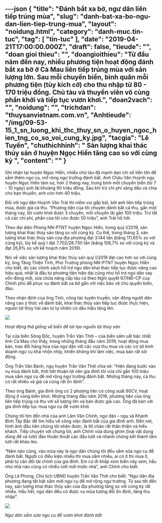 ---json
{
    "title": "Đánh bắt xa bờ, ngư dân liên tiếp trúng mùa",
    "slug": "danh-bat-xa-bo-ngu-dan-lien-tiep-trung-mua",
    "layout": "noidung.html",
    "category": "danh-muc.tin-tuc",
    "tag": [
        "tin-tuc"
    ],
    "date": "2019-04-21T17:00:00.000Z",
    "draft": false,
    "tieude": "",
    "doan gioi thieu": "",
    "doangioithieu": "Từ đầu năm đến nay, nhiều phương tiện hoạt động đánh bắt xa bờ ở Cà Mau liên tiếp trúng mùa với sản lượng lớn. Sau mỗi chuyến biển, bình quân mỗi phương tiện (tùy kích cỡ) cho thu nhập từ 80 - 170 triệu đồng. Chủ tàu và thuyền viên vô cùng phấn khởi và tiếp tục vươn khơi.",
    "doan2vach": "",
    "noidung": "",
    "trichdan": "thuysanvietnam.com.vn",
    "Anhtieude": "/img/09-53-15_1_sn_luong_khi_thc_thuy_sn_o_huyen_ngoc_hien_tng_co_so_voi_cung_ky.jpg",
    "tacgia": "Lê Tuyến",
    "chuthichhinh": " Sản lượng khai thác thủy sản ở huyện Ngọc Hiển tăng cao so với cùng kỳ ",
    "__content__": ""
}
---
<p>Ghi nhận tại huyện Ngọc Hiển, nhiều chủ&nbsp;t&agrave;u đ&atilde; mạnh dạn chi số tiền lớn để sắm th&ecirc;m ngư cụ, mở rộng ngư trường đ&aacute;nh bắt. Anh Ch&acirc;u Văn Huỳnh ngụ huyện Ngọc Hiển t&acirc;m sự, hơn 2 th&aacute;ng nay, trung b&igrave;nh mỗi chuyến biển (từ 7 - 10 ng&agrave;y) anh l&atilde;i khoảng 90 triệu đồng. Sau khi trừ chi ph&iacute; xăng dầu v&agrave; chia cho bạn thuyền, anh c&ograve;n hơn 40 triệu.</p>

<p>Đối với ngư d&acirc;n Huỳnh Văn Trải th&igrave; niềm vui gấp bội, bởi anh li&ecirc;n tiếp tr&uacute;ng m&ugrave;a, được gi&aacute; c&aacute; thu. &ldquo;Phương tiện của t&ocirc;i chuy&ecirc;n đ&aacute;nh bắt c&aacute; thu, gần một th&aacute;ng nay, t&ocirc;i vươn khơi được 3 chuyến, mỗi chuyến l&atilde;i gần 100 triệu. Trừ tất cả c&aacute;c chi ph&iacute;, phần của t&ocirc;i c&ograve;n được 50 triệu&rdquo;, anh Trải hồ hởi.</p>

<p>Theo đại diện Ph&ograve;ng NN-PTNT huyện Ngọc Hiển, trong qu&yacute; I/2019, sản lượng khai th&aacute;c thủy sản tăng so với c&ugrave;ng kỳ. Cụ thể, trong th&aacute;ng 3, sản lượng khai th&aacute;c thủy sản của địa phương đạt 3.144 tấn (bằng 111,65% so với c&ugrave;ng kỳ), lũy kế qu&yacute; I đạt 7.702/28.730 tấn (bằng 106,7% so với c&ugrave;ng kỳ v&agrave; đạt 26,8% so với kế hoạch năm 2019).</p>

<p>N&oacute;i về việc sản lượng khai th&aacute;c thủy sản qu&yacute; I/2019 đạt cao hơn so với c&ugrave;ng kỳ, &ocirc;ng Tăng Thiện T&iacute;nh, Ph&oacute; Trưởng ph&ograve;ng NN-PTNT huyện Ngọc Hiển cho biết, do c&aacute;c ch&iacute;nh s&aacute;ch hỗ trợ ngư d&acirc;n khai th&aacute;c tiếp tục được n&acirc;ng cao hiệu quả, nhất l&agrave; đầu tư phương tiện hiện đại cũng như hỗ trợ ngư d&acirc;n vay vốn đ&oacute;ng mới, sửa chữa n&acirc;ng cấp t&agrave;u c&aacute; theo Nghị quyết 67/NĐ-CP của Ch&iacute;nh phủ để phục vụ đ&aacute;nh bắt xa bờ gắn với việc bảo vệ chủ quyền biển, đảo.</p>

<p>Theo nhận định của &ocirc;ng T&iacute;nh, c&ocirc;ng t&aacute;c tuy&ecirc;n truyền, vận động người d&acirc;n n&acirc;ng cao &yacute; thức về đ&aacute;nh bắt, khai th&aacute;c thủy sản tiếp tục được thực hiện, nguồn lợi thủy hải sản từ tự nhi&ecirc;n c&oacute; dấu hiệu tăng l&ecirc;n.</p>

<p><img src="https://image.nongnghiep.vn/upload/2019/4/16/09-53-15_2_hot_dong_th_giong_ve_bien_de_ti_to_nguon_loi_thuy_sn.jpg" /></p>

<p><em>Hoạt động thả giống về biển để t&aacute;i tạo nguồn lợi thủy sản&nbsp;</em></p>

<p>Tại cửa biển S&ocirc;ng Đốc, huyện Trần Văn Thời &ndash; của biển sầm uất bậc nhất tỉnh C&agrave; Mau cho thấy, trong những th&aacute;ng đầu năm 2019, hoạt động mua b&aacute;n, trao đổi h&agrave;ng h&oacute;a của ngư d&acirc;n với c&aacute;c vựa thu mua v&agrave; c&aacute;c cơ sở kinh doanh ngư cụ kh&aacute; nhộn nhịp, khiến kh&ocirc;ng kh&iacute; l&agrave;m việc, mua b&aacute;n rất s&ocirc;i động.</p>

<p>&Ocirc;ng Trần Văn Bảnh, ngụ huyện Trần Văn Thời chia sẻ: &ldquo;Hiện đang bước v&agrave;o vụ m&ugrave;a đ&aacute;nh bắt, thời tiết thuận lợi n&ecirc;n gia đ&igrave;nh t&ocirc;i vừa chi gần 100 triệu mua sắm ngư cụ để mở rộng ngư trường đ&aacute;nh bắt. Những th&aacute;ng n&agrave;y, c&aacute; thu c&oacute; rất nhiều v&agrave; gi&aacute; cả cũng rất ổn định&rdquo;.</p>

<p>Theo &ocirc;ng Bảnh, gia đ&igrave;nh &ocirc;ng c&oacute; 2 phương tiện c&oacute; c&ocirc;ng suất 90CV, hoạt động ở v&ugrave;ng biển khơi. Những th&aacute;ng đầu năm 2019, phương tiện của &ocirc;ng li&ecirc;n tiếp tr&uacute;ng c&aacute; thu với số lượng lớn v&agrave; b&aacute;n được gi&aacute; cao. &Ocirc;ng đ&atilde; b&agrave;n với gia đ&igrave;nh tiếp tục mua ngư cụ để vươn khơi.</p>

<p>Ch&uacute;ng t&ocirc;i t&igrave;m đến nh&agrave; của anh L&acirc;m Văn Ch&iacute;nh, ngư d&acirc;n &ndash; ngụ x&atilde; Kh&aacute;nh B&igrave;nh T&acirc;y Bắc để t&igrave;m hiểu về c&ocirc;ng việc đ&aacute;nh bắt của gia đ&igrave;nh anh. Đến nơi, h&igrave;nh ảnh đầu ti&ecirc;n ch&uacute;ng t&ocirc;i nhận được, l&agrave; lời ch&agrave;o rất th&acirc;n thiện v&agrave; hiếu kh&aacute;ch. Tiếp chuyện với ch&uacute;ng t&ocirc;i, anh Ch&iacute;nh vừa d&ugrave;ng ghim (loại vật dụng d&ugrave;ng để v&aacute; lưới) đảo thoăn thoắt c&aacute;c đầu lưới v&agrave; nhanh ch&oacute;ng kết th&agrave;nh tấm lưới rất kh&eacute;o l&eacute;o.</p>

<p>&ldquo;Năm n&agrave;o cũng, v&agrave;o m&ugrave;a n&agrave;y l&agrave; ngư d&acirc;n ch&uacute;ng t&ocirc;i đều sắm sửa ngư cụ để đ&aacute;nh bắt. Người c&oacute; điều kiện nhiều th&igrave; mua sắm nhiều, ai c&oacute; &iacute;t th&igrave; mua &iacute;t, phải tự c&acirc;n đối t&agrave;i ch&iacute;nh của gia đ&igrave;nh. Em cứ đi khắp x&oacute;m biển n&agrave;y xem, hầu như nh&agrave; n&agrave;o cũng c&oacute; nhiều lưới mới trước nh&agrave;&rdquo;, anh Ch&iacute;nh cho biết.</p>

<p>&Ocirc;ng L&ecirc; Phong, Chủ tịch UBND huyện Trần Văn Thời cho biết: &ldquo;Ngư d&acirc;n địa phương đang tất bật sắm mới ngư cụ để mở rộng ngư trường. Từ sau tết đến nay, sản lượng khai th&aacute;c thủy sản của địa phương tăng so với c&ugrave;ng kỳ rất nhiều. Hầu hết, ngư d&acirc;n đều c&oacute; được vụ m&ugrave;a tương đối ổn định, tăng thu nhập&rdquo;.</p>

<p><img src="https://image.nongnghiep.vn/upload/2019/4/16/09-53-15_3_ngu_dn_sm_su_ngu_cu_de_vuon_khoi_dnh_bt.jpg" /></p>

<p><em>Ngư d&acirc;n sắm sửa ngư cụ để vươn khơi đ&aacute;nh bắt&nbsp;</em></p>

